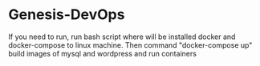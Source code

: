 # Genesis-DevOps
If you need to run, run bash script where will be installed docker and docker-compose to linux machine. 
Then command "docker-compose up" build images of mysql and wordpress and run containers  
